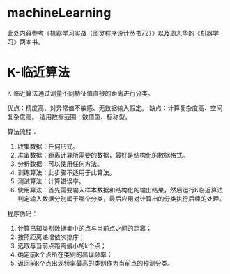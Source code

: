machineLearning
===

此处内容参考《机器学习实战（图灵程序设计丛书72）》以及周志华的《机器学习》两本书。

# K-临近算法

K-临近算法通过测量不同特征值直接的距离进行分类。

优点：精度高、对异常值不敏感、无数据输入假定。
缺点：计算复杂度高、空间复杂度高。
适用数据范围：数值型、标称型。

算法流程：
1. 收集数据：任何形式。
2. 准备数据：距离计算所需要的数据，最好是结构化的数据格式。
3. 分析数据：可以使用任何方法。
4. 训练算法：此步骤不适用于此算法。
5. 测试算法：计算错误率。
6. 使用算法：首先需要输入样本数据和结构化的输出结果，然后运行K临近算法判定输入数据分别属于哪个分类，最后应用对计算出的分类执行后续的处理。

程序伪码：
1. 计算已知类别数据集中的点与当前点之间的距离；
2. 按照距离递增依次排序；
3. 选取与当前点距离最小的k个点；
4. 确定前k个点所在类别的出现频率；
5. 返回前k个点出现频率最高的类别作为当前点的预测分类。

